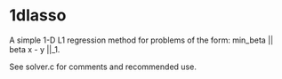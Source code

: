 # 1dlasso
A simple 1-D L1 regression method for problems of the form: min_beta || beta x - y ||_1. 

See solver.c for comments and recommended use. 
